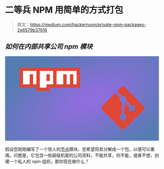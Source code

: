# 二等兵 NPM 用简单的方式打包

> 原文：<https://medium.com/hackernoon/private-npm-packages-2e6579b37616>

## *如何在内部共享公司 npm 模块*

![](img/210fadfed398684e8e9214e46ce8374d.png)

假设您刚刚编写了一个惊人的[节点](https://hackernoon.com/tagged/node)模块，您希望将其分解成一个包，以便可以重用。问题是，它包含一些超级机密的公司资料，不能共享，你不能，或者不想，创建一个私人的 npm 组织。那你现在做什么？